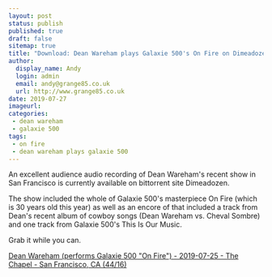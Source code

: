```yaml
---
layout: post
status: publish
published: true
draft: false
sitemap: true
title: "Download: Dean Wareham plays Galaxie 500's On Fire on Dimeadozen"
author:
  display_name: Andy
  login: admin
  email: andy@grange85.co.uk
  url: http://www.grange85.co.uk
date: 2019-07-27
imageurl: 
categories:
 - dean wareham
 - galaxie 500
tags:
 - on fire
 - dean wareham plays galaxie 500
---
```

An excellent audience audio recording of Dean Wareham's recent show in San Francisco is currently available on bittorrent site Dimeadozen.

The show included the whole of Galaxie 500's masterpiece On Fire (which is 30 years old this year) as well as an encore of that included a track from Dean's recent album of cowboy songs (Dean Wareham vs. Cheval Sombre) and one track from Galaxie 500's This Is Our Music.

Grab it while you can.

[Dean Wareham (performs Galaxie 500 "On Fire") - 2019-07-25 - The Chapel - San Francisco, CA (44/16)](http://www.dimeadozen.org/torrents-details.php?id=654570)
